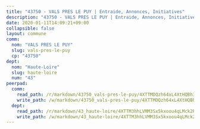 ```yaml
---
title: "43750 - VALS PRES LE PUY | Entraide, Annonces, Initiatives"
description: "43750 - VALS PRES LE PUY | Entraide, Annonces, Initiatives"
date: 2020-01-11T14:09:21+09:00
collapsible: false
layout: commune
comm:
  nom: "VALS PRES LE PUY"
  slug: vals-pres-le-puy
  cp: "43750"
dept:
  nom: "Haute-Loire"
  slug: haute-loire
  num: "43"
peerpad:
  comm:
    read_path: /r/markdown/43750_vals-pres-le-puy/4XTTMDQzh64xL4XtHQBh3nqeT73m5txJZScH1TA5TPULyKHS7
    write_path: /w/markdown/43750_vals-pres-le-puy/4XTTMDQzh64xL4XtHQBh3nqeT73m5txJZScH1TA5TPULyKHS7-K3TgUjbf2s19JHWGENN9kVR31d4xxQ9CeqKYHQkNDh3b7hPZ8zCH2ydEwUJqpdYg9MX9ApaYarGCaRLWrGvy77csYJiyjFW2fvbxb2cRuyt6z9FnM7EHSGY9Ajc8XsXD924V7r6B
  dept:
    read_path: /r/markdown/43_haute-loire/4XTTM3hhLVMM3Sx5kxoou4qLMck2RjGiJF8bjxPuKy3VyRdWX
    write_path: /w/markdown/43_haute-loire/4XTTM3hhLVMM3Sx5kxoou4qLMck2RjGiJF8bjxPuKy3VyRdWX-K3TgTnndWXCUw13Pw3gJoEo9qHUCGXZ4frH2coLZWWDcoWKo22cU2VNENpi117F5bi6bu3WHMPd2VTrETU2R5owQhCBrUQgvCKerk4NqeDhN66egG9mHY8CCfEckbCp9SecEdL6b
---
```


